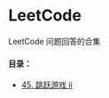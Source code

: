 # LeetCode
LeetCode 问题回答的合集



#### 目录：

* [45. 跳跃游戏 ii](https://github.com/sctang0/LeetCode/blob/master/CHAPTER45.md)